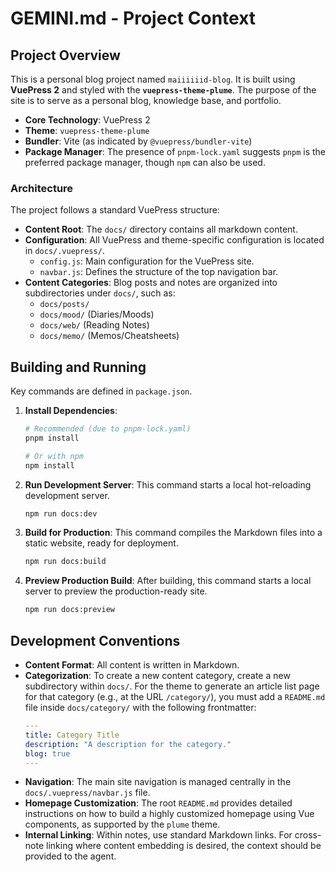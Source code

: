 # GEMINI.md - Project Context

## Project Overview

This is a personal blog project named `maiiiiiid-blog`. It is built using **VuePress 2** and styled with the **`vuepress-theme-plume`**. The purpose of the site is to serve as a personal blog, knowledge base, and portfolio.

*   **Core Technology**: VuePress 2
*   **Theme**: `vuepress-theme-plume`
*   **Bundler**: Vite (as indicated by `@vuepress/bundler-vite`)
*   **Package Manager**: The presence of `pnpm-lock.yaml` suggests `pnpm` is the preferred package manager, though `npm` can also be used.

### Architecture

The project follows a standard VuePress structure:

*   **Content Root**: The `docs/` directory contains all markdown content.
*   **Configuration**: All VuePress and theme-specific configuration is located in `docs/.vuepress/`.
    *   `config.js`: Main configuration for the VuePress site.
    *   `navbar.js`: Defines the structure of the top navigation bar.
*   **Content Categories**: Blog posts and notes are organized into subdirectories under `docs/`, such as:
    *   `docs/posts/`
    *   `docs/mood/` (Diaries/Moods)
    *   `docs/web/` (Reading Notes)
    *   `docs/memo/` (Memos/Cheatsheets)

## Building and Running

Key commands are defined in `package.json`.

1.  **Install Dependencies**:
    ```sh
    # Recommended (due to pnpm-lock.yaml)
    pnpm install

    # Or with npm
    npm install
    ```

2.  **Run Development Server**:
    This command starts a local hot-reloading development server.
    ```sh
    npm run docs:dev
    ```

3.  **Build for Production**:
    This command compiles the Markdown files into a static website, ready for deployment.
    ```sh
    npm run docs:build
    ```

4.  **Preview Production Build**:
    After building, this command starts a local server to preview the production-ready site.
    ```sh
    npm run docs:preview
    ```

## Development Conventions

*   **Content Format**: All content is written in Markdown.
*   **Categorization**: To create a new content category, create a new subdirectory within `docs/`. For the theme to generate an article list page for that category (e.g., at the URL `/category/`), you must add a `README.md` file inside `docs/category/` with the following frontmatter:
    ```yaml
    ---
    title: Category Title
    description: "A description for the category."
    blog: true
    ---
    ```
*   **Navigation**: The main site navigation is managed centrally in the `docs/.vuepress/navbar.js` file.
*   **Homepage Customization**: The root `README.md` provides detailed instructions on how to build a highly customized homepage using Vue components, as supported by the `plume` theme.
*   **Internal Linking**: Within notes, use standard Markdown links. For cross-note linking where content embedding is desired, the context should be provided to the agent.
